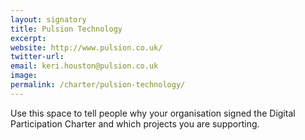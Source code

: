 ```yaml
---
layout: signatory
title: Pulsion Technology
excerpt: 
website: http://www.pulsion.co.uk/
twitter-url:
email: keri.houston@pulsion.co.uk
image: 
permalink: /charter/pulsion-technology/
---
```


Use this space to tell people why your organisation signed the Digital Participation Charter and which projects you are supporting.
